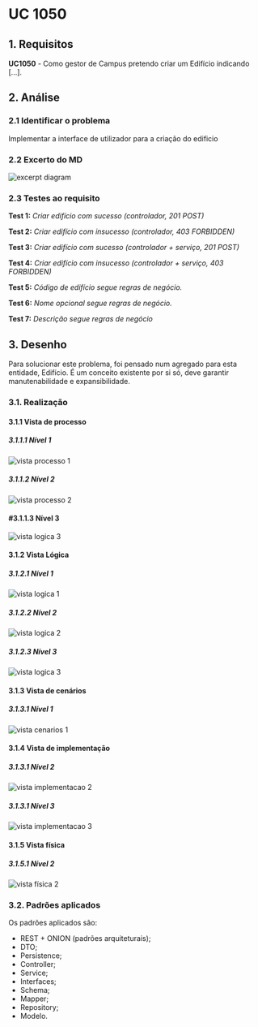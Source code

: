 # UC 1050

## 1. Requisitos

**UC1050** - Como gestor de Campus pretendo criar um Edifício indicando [...].

## 2. Análise

### 2.1 Identificar o problema

Implementar a interface de utilizador para a criação do edificio



### 2.2 Excerto do MD

![excerpt diagram](ed1050.svg "domain_excerpt_150.svg")

### 2.3 Testes ao requisito

**Test 1:** *Criar edifício com sucesso (controlador, 201 POST)*

**Test 2:** *Criar edifício com insucesso (controlador, 403 FORBIDDEN)*

**Test 3:** *Criar edifício com sucesso (controlador + serviço, 201 POST)*

**Test 4:** *Criar edifício com insucesso (controlador + serviço, 403 FORBIDDEN)*

**Test 5:** *Código de edifício segue regras de negócio.*

**Test 6:** *Nome opcional segue regras de negócio.*

**Test 7:** *Descrição segue regras de negócio*

## 3. Desenho

Para solucionar este problema, foi pensado num agregado para esta entidade, Edifício. É um conceito existente por si só, deve garantir manutenabilidade e expansibilidade.

### 3.1. Realização

#### 3.1.1 Vista de processo

##### 3.1.1.1 Nível 1

![vista processo 1](../UC1050/Nivel%201/vp1.svg "Vista processos - nível 1")

##### 3.1.1.2  Nível 2

![vista processo 2](../UC1050/Nivel%202/vp2.svg "Vista processos - nível 2")

#### #3.1.1.3  Nível 3

![vista logica 3](../UC1050/Nivel%203/vp3.svg "Vista processos - nível 3")

#### 3.1.2 Vista Lógica

##### 3.1.2.1 Nível 1

![vista logica 1](/docs/logical_view/level1/vl1.svg "Vista lógica - nível 1")

##### 3.1.2.2 Nível 2

![vista logica 2](/docs/logical_view/level2/vl2.svg "Vista lógica - nível 2")

##### 3.1.2.3 Nível 3

![vista logica 3](/docs/logical_view/level3/vl3.svg "Vista lógica - nível 3")

#### 3.1.3 Vista de cenários

##### 3.1.3.1 Nível 1

![vista cenarios 1](../../scenario_view/level1/sv1.svg "Vista de cenários - nível 1")

#### 3.1.4 Vista de implementação

##### 3.1.3.1 Nível 2

![vista implementacao 2](/docs/implementation_view/iv2.svg "Vista implementação - nível 2")

##### 3.1.3.1 Nível 3

![vista implementacao 3](/docs/implementation_view/iv3.svg "Vista implementação - nível 3")

#### 3.1.5 Vista física

##### 3.1.5.1 Nível 2

![vista física 2](/docs/physical_view/level2/vf2.svg "Vista física - nível 2")

### 3.2. Padrões aplicados

Os padrões aplicados são:

- REST + ONION (padrões arquiteturais);
- DTO;
- Persistence;
- Controller;
- Service;
- Interfaces;
- Schema;
- Mapper;
- Repository;
- Modelo.
